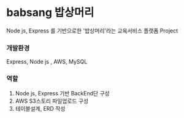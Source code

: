 
# babsang 밥상머리
Node js, Express 를 기반으로한 '밥상머리'라는 교육서비스 플랫폼 Project

### 개발환경
Express, Node js , AWS, MySQL

### 역할
1. Node js, Express 기반 BackEnd단 구성
2. AWS S3스토리 파일업로드 구성
3. 테이블설계, ERD 작성
